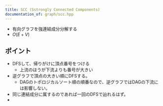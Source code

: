 ```yaml
---
title: SCC (Sstrongly Connected Components)
documentation_of: graph/scc.hpp
---
```


- 有向グラフを強連結成分分解する
- $O(E + V)$

## ポイント

- DFSして、帰りがけに頂点番号をつける
  - 上流のほうが下流よりも番号が大きい
- 逆グラフで頂点の大きい順にDFSする。
  - DAGのトポロジカルソート順の順番なので、逆グラフではDAGの下流には影響しない。
- 同じ連結成分に属するのであれば一回のDFSで辿れるはず。
- [](https://pione.hatenablog.com/entry/2021/03/11/232159)
